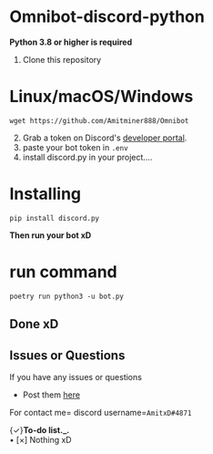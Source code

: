# Omnibot-discord-python 
**Python 3.8 or higher is required**
1. Clone this repository 
# Linux/macOS/Windows
    wget https://github.com/Amitminer888/Omnibot

2. Grab a token on Discord's [developer portal](https://discord.com/developers/applications).
3. paste your bot token in ```.env```
4. install discord.py in your project....
# Installing
    pip install discord.py

**Then run your bot xD**

# run command
   ```poetry run python3 -u bot.py```

## Done xD


 ## Issues or Questions

If you have any issues or questions

* Post them [here](https://github.com/Amitminer888/Omnibot/issues/new)

For contact me= discord username=```AmitxD#4871```


{✓}**To-do list._.**    
• [×] Nothing xD 
